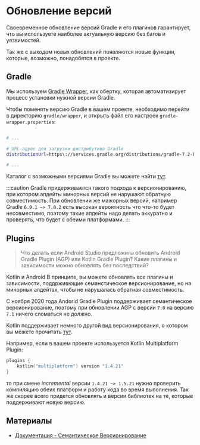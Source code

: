 # Обновление версий

Своевременное обновление версий Gradle и его плагинов гарантирует, что вы используете наиболее актуальную версию без багов и уязвимостей. 

Так же с выходом новых обновлений появляются новые функции, которые, возможно, понадобятся в проекте.

## Gradle

Мы используем [Gradle Wrapper](/learning/gradle/gradle-wrapper), как обертку, которая автоматизирует процесс установки нужной версии Gradle.

Чтобы поменять версию Gradle в вашем проекте, необходимо перейти в директорию `gradle/wrapper`, и открыть файл его настроек `gradle-wrapper.properties`:

```bash

# ...

# URL-адрес для загрузки дистрибутива Gradle
distributionUrl=https\://services.gradle.org/distributions/gradle-7.2-bin.zip

# ...

```

Каталог с возможными версиями Gradle вы можете найти [тут](https://services.gradle.org/distributions/).

:::caution
Gradle придерживается такого подхода к версионированию, при котором апдейты минорных версий не нарушают обратную совместимость.
При обновлении же мажорных версий, например Gradle `6.9.1 ~> 7.0.2`
есть высокая вероятность что что-то будет несовместимо, поэтому такие апдейты надо делать аккуратно и проверять, что будет с обеими платформами.
:::

## Plugins

> Что делать если Android Studio предложила обновить Android Gradle Plugin (AGP) или Kotlin Gradle Plugin?
> Какие плагины и зависимости можно обновлять без последствий? 

Kotlin и Android 
В принципе, вы можете обновлять все плагины и зависимости, поддрживющие семанстическое версионирование, но на минорных апдейтах, чтобы не нарушалась обратная совместимость. 

С ноября 2020 года Andorid Gradle Plugin поддерживает семантическое версионирование, поэтому при обновлении AGP с версии `7.0` на версию `7.1` ничего сломаться не должно.

Kotlin поддерживает немного другой вид версионирования, о котором вы можете прочитать [тут](https://kotlinlang.org/docs/releases.html). 

Например, если в вашем проекте используется Kotlin Multiplatform Plugin:

```kotlin
plugins {
    kotlin("multiplatform") version "1.4.21"
}
```

то при смене *incremental* версии `1.4.21 ~> 1.5.21` нужно проверить компиляцию обеих платформ и работу кода во время выполнения. Так же скорее всего придется обновлять и версии библиотек на те, которые поддерживают новую версию.

## Материалы

- [Документация - Семантическое Версионирование](https://semver.org)

